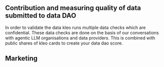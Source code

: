 ## Contribution and measuring quality of data submitted to data DAO 

In order to validate the data kleo runs multiple data checks which are confidential. These data checks are done on the basis of our conversations with agentic LLM organisations and data providers. This is combined with public shares of kleo cards to create your data dao score. 

## Marketing 